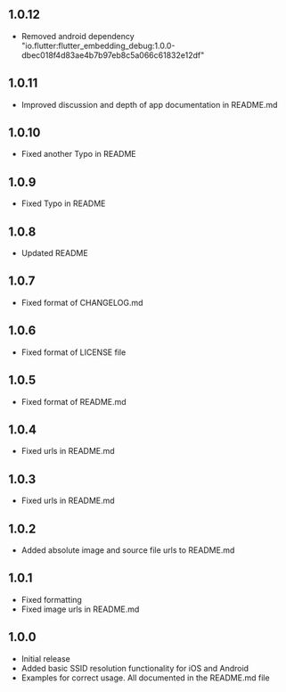 ## 1.0.12

* Removed android dependency "io.flutter:flutter_embedding_debug:1.0.0-dbec018f4d83ae4b7b97eb8c5a066c61832e12df"

## 1.0.11

* Improved discussion and depth of app documentation in README.md

## 1.0.10

* Fixed another Typo in README

## 1.0.9

* Fixed Typo in README

## 1.0.8

* Updated README

## 1.0.7

* Fixed format of CHANGELOG.md

## 1.0.6

* Fixed format of LICENSE file

## 1.0.5

* Fixed format of README.md

## 1.0.4

* Fixed urls in README.md

## 1.0.3

* Fixed urls in README.md

## 1.0.2

* Added absolute image and source file urls to README.md

## 1.0.1

* Fixed formatting
* Fixed image urls in README.md

## 1.0.0

* Initial release
* Added basic SSID resolution functionality for iOS and Android
* Examples for correct usage. All documented in the README.md file












